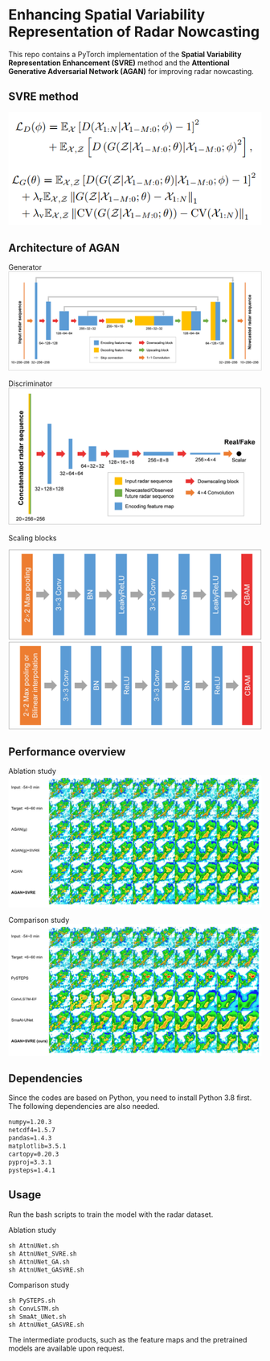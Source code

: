 # Enhancing Spatial Variability Representation of Radar Nowcasting

This repo contains a PyTorch implementation of the **Spatial Variability Representation Enhancement (SVRE)** method and the **Attentional Generative Adversarial Network (AGAN)** for improving radar nowcasting.

## SVRE method

![SVRE](img/SVRE.png)

## Architecture of AGAN

Generator
![Generator](img/Generator.png)

Discriminator
![Discriminator](img/Discriminator.png)

Scaling blocks

![D-ScalingBlock](img/D-ScalingBlock.png)
![G-ScalingBlock](img/G-ScalingBlock.png)

## Performance overview

Ablation study
![Ablation](img/ablation_vis.jpg)

Comparison study
![Comparsion](img/comparison_vis.jpg)  

## Dependencies

Since the codes are based on Python, you need to install Python 3.8 first. The following dependencies are also needed.

```pytorch=1.11.0
numpy=1.20.3
netcdf4=1.5.7
pandas=1.4.3
matplotlib=3.5.1
cartopy=0.20.3
pyproj=3.3.1
pysteps=1.4.1
```

## Usage

Run the bash scripts to train the model with the radar dataset.

Ablation study

```cd scripts
sh AttnUNet.sh
sh AttnUNet_SVRE.sh
sh AttnUNet_GA.sh
sh AttnUNet_GASVRE.sh
```

Comparison study

```cd scripts
sh PySTEPS.sh
sh ConvLSTM.sh
sh SmaAt_UNet.sh
sh AttnUNet_GASVRE.sh
```

The intermediate products, such as the feature maps and the
pretrained models are available upon request.

<!-- ## Citation -->

<!-- If you find this repo helpful, please cite the following article. -->
